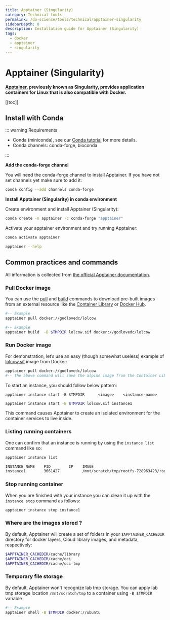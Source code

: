 ```yaml
---
title: Apptainer (Singularity)
category: Technical tools
permalink: /do-science/tools/technical/apptainer-singularity
sidebarDepth: 0
description: Installation guide for Apptainer (Singularity)
tags:
  - docker
  - apptainer
  - singularity
---
```



# Apptainer (Singularity)

**[Apptainer](https://apptainer.org/docs/user/latest/), previously known as Singularity, provides application containers for Linux that is also compatible with Docker.**

[[toc]]

## Install with Conda

::: warning Requirements

- Conda (miniconda), see our [Conda tutorial](/do-science/tools/analytical/conda/) for more details.
- Conda channels: conda-forge, bioconda

:::

**Add the conda-forge channel**

You will need the conda-forge channel to install Apptainer. If you have not set channels yet make sure to add it:

```bash
conda config --add channels conda-forge
```

**Install Apptainer (Singularity) in conda environment**

Create environment and install Apptainer (Singularity):

```bash
conda create -n apptainer -c conda-forge "apptainer"
```

Activate your apptainer environment and try running Apptainer:

```bash
conda activate apptainer

apptainer --help
```

## Common practices and commands

All information is collected from [the official Apptainer documentation](https://apptainer.org/docs/user/latest/).

### Pull Docker image

You can use the [pull](https://apptainer.org/docs/user/latest/cli/apptainer_pull.html) and [build](https://apptainer.org/docs/user/latest/cli/apptainer_build.html) commands to download pre-built images from an external resource like the [Container Library](https://cloud.sylabs.io/library) or [Docker Hub](https://hub.docker.com/).

```bash 
#-- Example 
apptainer pull docker://godlovedc/lolcow
```

```bash
#-- Example
apptainer build  -B $TMPDIR lolcow.sif docker://godlovedc/lolcow
```

### Run Docker image

For demonstration, let’s use an easy (though somewhat useless) example of [lolcow.sif](https://hub.docker.com/r/wdconinc/lolcow/) image from Docker:

```bash
apptainer pull docker://godlovedc/lolcow
#-- The above command will save the alpine image from the Container Library as lolcow.sif
```

To start an instance, you should follow below pattern:

```
apptainer instance start -B $TMPDIR      <image>    <instance-name>
```
```bash
apptainer instance start -B $TMPDIR lolcow.sif instance1
```

This command causes Apptainer to create an isolated environment for the container services to live inside.



### Listing running containers

One can confirm that an instance is running by using the `instance list` command like so:

```bash
apptainer instance list

INSTANCE NAME    PID        IP    IMAGE
instance1        3661427          /mnt/scratch/tmp/rootfs-728963423/root
```

### Stop running container

When you are finished with your instance you can clean it up with the `instance stop` command as follows:

```bash
apptainer instance stop instance1
```

### Where are the images stored ?

By default, Apptainer will create a set of folders in your `$APPTAINER_CACHEDIR` directory for docker layers, Cloud library images, and metadata, respectively:

```bash
$APPTAINER_CACHEDIR/cache/library
$APPTAINER_CACHEDIR/cache/oci
$APPTAINER_CACHEDIR/cache/oci-tmp
```

### Temporary file storage

By default, Apptainer won't recognize lab tmp storage. You can apply lab tmp storage location `/mnt/scratch/tmp` to a container using `-B $TMPDIR` variable

```bash
#-- Example
apptainer shell -B $TMPDIR docker://ubuntu
```
